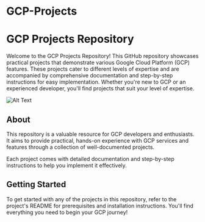# GCP-Projects

# GCP Projects Repository

Welcome to the GCP Projects Repository! This GitHub repository showcases practical projects that demonstrate various Google Cloud Platform (GCP) features. These projects cater to different levels of expertise and are accompanied by comprehensive documentation and step-by-step instructions for easy implementation. Whether you're new to GCP or an experienced developer, you'll find projects that suit your level of expertise.

![Alt Text](https://miro.medium.com/v2/resize:fit:4800/format:webp/0*syZuwQ5oo2vUnZQ3.jpeg)



## About

This repository is a valuable resource for GCP developers and enthusiasts. It aims to provide practical, hands-on experience with GCP services and features through a collection of well-documented projects.

Each project comes with detailed documentation and step-by-step instructions to help you implement it effectively.

## Getting Started

To get started with any of the projects in this repository, refer to the project's README for prerequisites and installation instructions. You'll find everything you need to begin your GCP journey!
